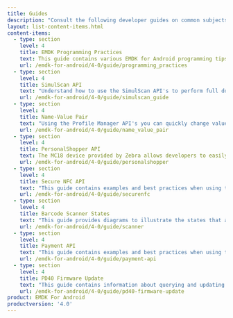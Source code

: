```yaml
---
title: Guides
description: "Consult the following developer guides on common subjects and usage of EMDK for Android features and API's."
layout: list-content-items.html
content-items:
  - type: section
    level: 4
    title: EMDK Programming Practices
    text: This guide contains various EMDK for Android programming tips.
    url: /emdk-for-android/4-0/guide/programming_practices
  - type: section
    level: 4
    title: SimulScan API
    text: "Understand how to use the SimulScan API's to perform full document capture in your application. SimulScan involves capturing fields of interest in a given document and converting it into data that an end-user application can use immediately at the point of transaction."
    url: /emdk-for-android/4-0/guide/simulscan_guide
  - type: section
    level: 4
    title: Name-Value Pair
    text: "Using the Profile Manager API's you can quickly change values dynamically on a given profile using name-value pairs. This guide contains examples of how to best use these APIs."
    url: /emdk-for-android/4-0/guide/name_value_pair
  - type: section
    level: 4
    title: PersonalShopper API
    text: The MC18 device provided by Zebra allows developers to easily create applications in the Personal Shopper category. This guide contains examples specific to using EMDK for Android with the MC18.
    url: /emdk-for-android/4-0/guide/personalshopper
  - type: section
    level: 4
    title: Secure NFC API
    text: "This guide contains examples and best practices when using the Secure NFC API's including MifareDesfire, MiFareSam, SamKey, etc."
    url: /emdk-for-android/4-0/guide/securenfc
  - type: section
    level: 4
    title: Barcode Scanner States
    text: "This guide provides diagrams to illustrate the states that a barcode scanner will transition through while using the EMDK Barcode Scanning API's."
    url: /emdk-for-android/4-0/guide/scanner
  - type: section
    level: 4
    title: Payment API
    text: "This guide contains examples and best practices when using the Payment API's along with Zebra's PD40 payment device."
    url: /emdk-for-android/4-0/guide/payment-api
  - type: section
    level: 4
    title: PD40 Firmware Update
    text: "This guide contains information about querying and updating the PD40's firmware from your application."
    url: /emdk-for-android/4-0/guide/pd40-firmware-update
product: EMDK For Android
productversion: '4.0'
---
```

           







